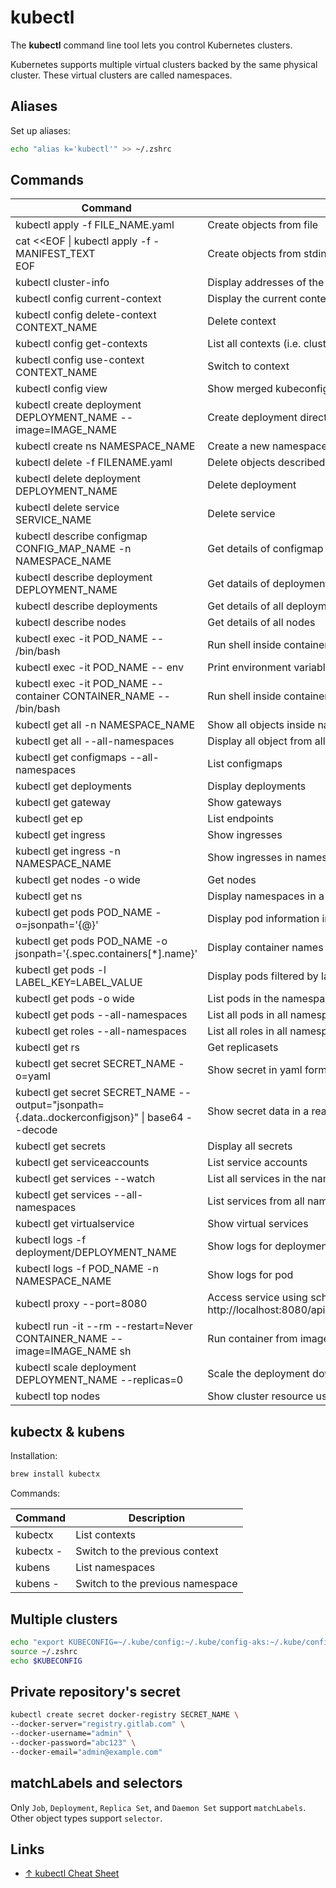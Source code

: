 # kubectl

The **kubectl** command line tool lets you control Kubernetes clusters.

Kubernetes supports multiple virtual clusters backed by the same physical cluster. These virtual clusters are called namespaces.

## Aliases

Set up aliases:

```sh
echo "alias k='kubectl'" >> ~/.zshrc
```

## Commands

| Command                                                                                          | Description                                                                                                                                |
| ------------------------------------------------------------------------------------------------ | ------------------------------------------------------------------------------------------------------------------------------------------ |
| kubectl apply -f FILE_NAME.yaml                                                                  | Create objects from file                                                                                                                   |
| cat <<EOF \| kubectl apply -f - <br>MANIFEST_TEXT<br>EOF                                         | Create objects from stdin                                                                                                                  |
| kubectl cluster-info                                                                             | Display addresses of the master and services                                                                                               |
| kubectl config current-context                                                                   | Display the current context                                                                                                                |
| kubectl config delete-context CONTEXT_NAME                                                       | Delete context                                                                                                                             |
| kubectl config get-contexts                                                                      | List all contexts (i.e. clusters)                                                                                                          |
| kubectl config use-context CONTEXT_NAME                                                          | Switch to context                                                                                                                          |
| kubectl config view                                                                              | Show merged kubeconfig settings                                                                                                            |
| kubectl create deployment DEPLOYMENT_NAME --image=IMAGE_NAME                                     | Create deployment directly from image                                                                                                      |
| kubectl create ns NAMESPACE_NAME                                                                 | Create a new namespace                                                                                                                     |
| kubectl delete -f FILENAME.yaml                                                                  | Delete objects described in file                                                                                                           |
| kubectl delete deployment DEPLOYMENT_NAME                                                        | Delete deployment                                                                                                                          |
| kubectl delete service SERVICE_NAME                                                              | Delete service                                                                                                                             |
| kubectl describe configmap CONFIG_MAP_NAME -n NAMESPACE_NAME                                     | Get details of configmap                                                                                                                   |
| kubectl describe deployment DEPLOYMENT_NAME                                                      | Get datails of deployment                                                                                                                  |
| kubectl describe deployments                                                                     | Get details of all deployment                                                                                                              |
| kubectl describe nodes                                                                           | Get details of all nodes                                                                                                                   |
| kubectl exec -it POD_NAME -- /bin/bash                                                           | Run shell inside container inside pod if pod has a single container                                                                        |
| kubectl exec -it POD_NAME -- env                                                                 | Print environment variables of container inside pod if pod has a single container                                                          |
| kubectl exec -it POD_NAME --container CONTAINER_NAME -- /bin/bash                                | Run shell inside container inside pod if pod has several containers                                                                        |
| kubectl get all -n NAMESPACE_NAME                                                                | Show all objects inside namespace                                                                                                          |
| kubectl get all --all-namespaces                                                                 | Display all object from all namespaces                                                                                                     |
| kubectl get configmaps --all-namespaces                                                          | List configmaps                                                                                                                            |
| kubectl get deployments                                                                          | Display deployments                                                                                                                        |
| kubectl get gateway                                                                              | Show gateways                                                                                                                              |
| kubectl get ep                                                                                   | List endpoints                                                                                                                             |
| kubectl get ingress                                                                              | Show ingresses                                                                                                                             |
| kubectl get ingress -n NAMESPACE_NAME                                                            | Show ingresses in namespace                                                                                                                |
| kubectl get nodes -o wide                                                                        | Get nodes                                                                                                                                  |
| kubectl get ns                                                                                   | Display namespaces in a cluster                                                                                                            |
| kubectl get pods POD_NAME -o=jsonpath='{@}'                                                      | Display pod information in JSON format                                                                                                     |
| kubectl get pods POD_NAME -o jsonpath='{.spec.containers[*].name}'                               | Display container names running in the pod                                                                                                 |
| kubectl get pods -l LABEL_KEY=LABEL_VALUE                                                        | Display pods filtered by label's key and value                                                                                             |
| kubectl get pods -o wide                                                                         | List pods in the namespace                                                                                                                 |
| kubectl get pods --all-namespaces                                                                | List all pods in all namespaces                                                                                                            |
| kubectl get roles --all-namespaces                                                               | List all roles in all namespaces                                                                                                           |
| kubectl get rs                                                                                   | Get replicasets                                                                                                                            |
| kubectl get secret SECRET_NAME -o=yaml                                                           | Show secret in yaml format                                                                                                                 |
| kubectl get secret SECRET_NAME --output="jsonpath={.data.\.dockerconfigjson}" \| base64 --decode | Show secret data in a readable format                                                                                                      |
| kubectl get secrets                                                                              | Display all secrets                                                                                                                        |
| kubectl get serviceaccounts                                                                      | List service accounts                                                                                                                      |
| kubectl get services --watch                                                                     | List all services in the namespace                                                                                                         |
| kubectl get services --all-namespaces                                                            | List services from all namespaces                                                                                                          |
| kubectl get virtualservice                                                                       | Show virtual services                                                                                                                      |
| kubectl logs -f deployment/DEPLOYMENT_NAME                                                       | Show logs for deployment, `-f` means "follow"                                                                                              |
| kubectl logs -f POD_NAME -n NAMESPACE_NAME                                                       | Show logs for pod                                                                                                                          |
| kubectl proxy --port=8080                                                                        | Access service using scheme: ht<span>tp://</span>localhost:8080/api/v1/namespaces/NAMESPACE/services/SERVICE_NAME:SERVICE_PORT_NAME/proxy/ |
| kubectl run -it --rm --restart=Never CONTAINER_NAME --image=IMAGE_NAME sh                        | Run container from image in interactive pod                                                                                                |
| kubectl scale deployment DEPLOYMENT_NAME --replicas=0                                            | Scale the deployment down to 0 replicas                                                                                                    |
| kubectl top nodes                                                                                | Show cluster resource usage                                                                                                                |

## kubectx & kubens

Installation:

```zsh
brew install kubectx
```

Commands:

| Command   | Description                      |
| --------- | -------------------------------- |
| kubectx   | List contexts                    |
| kubectx - | Switch to the previous context   |
| kubens    | List namespaces                  |
| kubens -  | Switch to the previous namespace |

## Multiple clusters

```bash
echo "export KUBECONFIG=~/.kube/config:~/.kube/config-aks:~/.kube/config-gke" >> ~/.zprofile
source ~/.zshrc
echo $KUBECONFIG
```

## Private repository's secret

```bash
kubectl create secret docker-registry SECRET_NAME \
--docker-server="registry.gitlab.com" \
--docker-username="admin" \
--docker-password="abc123" \
--docker-email="admin@example.com"
```

## matchLabels and selectors

Only `Job`, `Deployment`, `Replica Set`, and `Daemon Set` support `matchLabels`.
Other object types support `selector`.

## Links

- [↑ kubectl Cheat Sheet](https://kubernetes.io/docs/reference/kubectl/cheatsheet/)
